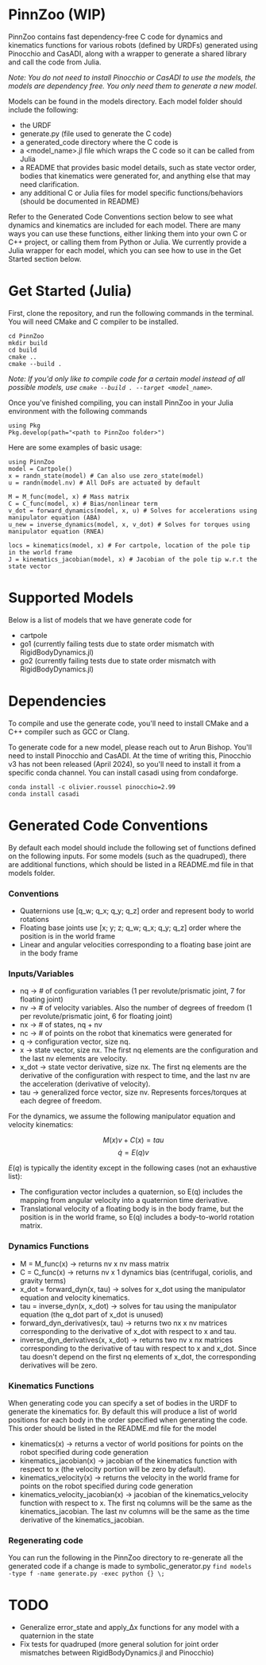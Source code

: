 # PinnZoo (WIP)

PinnZoo contains fast dependency-free C code for dynamics and kinematics functions for various robots (defined by URDFs) generated using Pinocchio and CasADI, along with a wrapper to generate a shared library and call the code from Julia. 

*Note: You do not need to install Pinocchio or CasADI to use the models, the models are dependency free. You only need them to generate a new model.*

Models can be found in the models directory. Each model folder should include the following:
- the URDF
- generate.py (file used to generate the C code)
- a generated_code directory where the C code is
- a <model_name>.jl file which wraps the C code so it can be called from Julia
- a README that provides basic model details, such as state vector order, bodies that kinematics were generated for, and anything else that may need clarification.
- any additional C or Julia files for model specific functions/behaviors (should be documented in README)

Refer to the Generated Code Conventions section below to see what dynamics and kinematics are included for each model. There are many ways you can use these functions, either linking them into your own C or C++ project, or calling them from Python or Julia. We currently provide a Julia wrapper for each model, which you can see how to use in the Get Started section below.

# Get Started (Julia)
First, clone the repository, and run the following commands in the terminal. You will need CMake and C compiler to be installed.
```
cd PinnZoo
mkdir build
cd build
cmake ..
cmake --build .
```

*Note: If you'd only like to compile code for a certain model instead of all possible models, use `cmake --build . --target <model_name>`.*

Once you've finished compiling, you can install PinnZoo in your Julia environment with the following commands
```
using Pkg
Pkg.develop(path="<path to PinnZoo folder>")
```

Here are some examples of basic usage:
```
using PinnZoo
model = Cartpole()
x = randn_state(model) # Can also use zero_state(model)
u = randn(model.nv) # All DoFs are actuated by default

M = M_func(model, x) # Mass matrix
C = C_func(model, x) # Bias/nonlinear term
v_dot = forward_dynamics(model, x, u) # Solves for accelerations using manipulator equation (ABA)
u_new = inverse_dynamics(model, x, v_dot) # Solves for torques using manipulator equation (RNEA)

locs = kinematics(model, x) # For cartpole, location of the pole tip in the world frame
J = kinematics_jacobian(model, x) # Jacobian of the pole tip w.r.t the state vector
```

# Supported Models
Below is a list of models that we have generate code for
- cartpole
- go1 (currently failing tests due to state order mismatch with RigidBodyDynamics.jl)
- go2 (currently failing tests due to state order mismatch with RigidBodyDynamics.jl)

# Dependencies
To compile and use the generate code, you'll need to install CMake and a C++ compiler such as GCC or Clang.

To generate code for a new model, please reach out to Arun Bishop. You'll need to install Pinocchio and CasADI. At the time of writing this, Pinocchio v3 has not been released (April 2024), so you'll need to install it
from a specific conda channel. You can install casadi using from condaforge.

```
conda install -c olivier.roussel pinocchio=2.99
conda install casadi
```

# Generated Code Conventions
By default each model should include the following set of functions defined on the following inputs. For some models (such as the quadruped), there are additional functions, which should be listed in a README.md file in that models folder.

### Conventions
- Quaternions use [q_w; q_x; q_y; q_z] order and represent body to world rotations
- Floating base joints use [x; y; z; q_w; q_x; q_y; q_z] order where the position is in the world frame
- Linear and angular velocities corresponding to a floating base joint are in the body frame

### Inputs/Variables
- nq $\rightarrow$ # of configuration variables (1 per revolute/prismatic joint, 7 for floating joint)
- nv $\rightarrow$ # of velocity variables. Also the number of degrees of freedom (1 per revolute/prismatic joint, 6 for floating joint)
- nx $\rightarrow$ # of states, nq + nv
- nc $\rightarrow$ # of points on the robot that kinematics were generated for
- q $\rightarrow$ configuration vector, size nq.
- x $\rightarrow$ state vector, size nx. The first nq elements are the configuration and the last nv elements are velocity.
- x_dot $\rightarrow$ state vector derivative, size nx. The first nq elements are the derivative of the configuration with respect to time, and the last nv are the acceleration (derivative of velocity). 
- tau $\rightarrow$ generalized force vector, size nv. Represents forces/torques at each degree of freedom.

For the dynamics, we assume the following manipulator equation and velocity kinematics:

$$M(x)v + C(x) = tau$$
$$\dot{q} = E(q)v$$

$E(q)$ is typically the identity except in the following cases (not an exhaustive list):
- The configuration vector includes a quaternion, so E(q) includes the mapping from angular velocity into a quaternion time derivative.
- Translational velocity of a floating body is in the body frame, but the position is in the world frame, so E(q) includes a body-to-world rotation matrix.

### Dynamics Functions
- M = M_func(x) $\rightarrow$ returns nv x nv mass matrix
- C = C_func(x) $\rightarrow$ returns nv x 1 dynamics bias (centrifugal, coriolis, and gravity terms)
- x_dot = forward_dyn(x, tau) $\rightarrow$ solves for x_dot using the manipulator equation and velocity kinematics.
- tau = inverse_dyn(x, x_dot) $\rightarrow$ solves for tau using the manipulator equation (the q_dot part of x_dot is unused)
- forward_dyn_derivatives(x, tau) $\rightarrow$ returns two nx x nv matrices corresponding to the derivative of x_dot with respect to x and tau.
- inverse_dyn_derivatives(x, x_dot) $\rightarrow$ returns two nv x nx matrices corresponding to the derivative of tau with respect to x and x_dot. Since tau doesn't depend on the first nq elements of x_dot, the corresponding derivatives will be zero.

### Kinematics Functions
When generating code you can specify a set of bodies in the URDF to generate the kinematics for. By default this will produce a list of world positions for each body in the order specified when generating the code. This order should be listed in the README.md file for the model
- kinematics(x) $\rightarrow$ returns a vector of world positions for points on the robot specified during code generation
- kinematics_jacobian(x) $\rightarrow$ jacobian of the kinematics function with respect to x (the velocity portion will be zero by default).
- kinematics_velocity(x) $\rightarrow$ returns the velocity in the world frame for points on the robot specified during code generation
- kinematics_velocity_jacobian(x) $\rightarrow$ jacobian of the kinematics_velocity function with respect to x. The first nq columns will be the same as the kinematics_jacobian. The last nv columns will be the same as the time derivative of the kinematics_jacobian.

### Regenerating code
You can run the following in the PinnZoo directory to re-generate all the generated code if a change is made to symbolic_generator.py
`find models -type f -name generate.py -exec python {} \;`
# TODO
- Generalize error_state and apply_Δx functions for any model with a quaternion in the state
- Fix tests for quadruped (more general solution for joint order mismatches between RigidBodyDynamics.jl and Pinocchio)